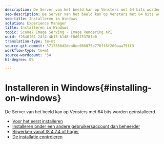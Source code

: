 ```yaml
---
description: De Server van het beeld kan op Vensters met 64 bits worden geïnstalleerd.
seo-description: De Server van het beeld kan op Vensters met 64 bits worden geïnstalleerd.
seo-title: Installeren in Windows
solution: Experience Manager
title: Installeren in Windows
topic: Scene7 Image Serving - Image Rendering API
uuid: f2646f61-24f4-4b15-b148-f8d615378fe0
translation-type: tm+mt
source-git-commit: 5717550d2dea8ec086875e770ff8f200aaa75ff3
workflow-type: tm+mt
source-wordcount: '54'
ht-degree: 0%

---
```



# Installeren in Windows{#installing-on-windows}

De Server van het beeld kan op Vensters met 64 bits worden geïnstalleerd.

* [Voor het eerst installeren](t-first-time-installation-win.md)
* [Installeren onder een andere gebruikersaccount dan beheerder](t-diff-account-win.md)
* [Bijwerken vanaf IS 4.7.4 of hoger](t-update-win.md)
* [De installatie controleren](t-verify-win.md)
